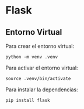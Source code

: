 # Flask

## Entorno Virtual

Para crear el entorno virtual:

```
python -m venv .venv
```
Para activar el entorno virtual:

```
source .venv/bin/activate
```
Para instalar la dependencias:

```
pip install flask
```